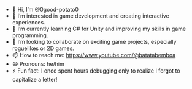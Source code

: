 - 👋 Hi, I’m @0good-potato0
- 👀 I’m interested in game development and creating interactive experiences.
- 🌱 I’m currently learning C# for Unity and improving my skills in game programming.
- 💞️ I’m looking to collaborate on exciting game projects, especially roguelikes or 2D games.
- 📫 How to reach me: https://www.youtube.com/@batatabemboa 
- 😄 Pronouns: he/him
- ⚡ Fun fact: I once spent hours debugging only to realize I forgot to capitalize a letter!


<!---
0good-potato0/0good-potato0 is a ✨ special ✨ repository because its `README.md` (this file) appears on your GitHub profile.
You can click the Preview link to take a look at your changes.
--->
